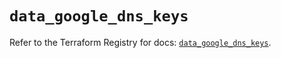 # `data_google_dns_keys`

Refer to the Terraform Registry for docs: [`data_google_dns_keys`](https://registry.terraform.io/providers/hashicorp/google/6.27.0/docs/data-sources/dns_keys).
